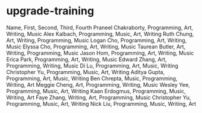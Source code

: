 # upgrade-training
Name, First, Second, Third, Fourth
Praneel Chakraborty, Programming, Art, Writing, Music
Alex Kalbach, Programming, Music, Art, Writing
Ruth Chung, Art, Writing, Programming, Music
Logan Cho, Programming, Art, Writing, Music
Elyssa Cho, Programming, Art, Writing, Music
Taurean Butler, Art, Writing, Programming, Music
Jason Hom, Programming, Art, Writing, Music
Erica Park, Programming, Art, Writing, Music
Edward Zhang, Art, Programming, Writing, Music
Di Lu, Programming, Art, Music, Writing
Christopher Yu, Programming, Music, Art, Writing
Aditya Gupta, Programming, Art, Music, Writing
Ben Chrepta, Music, Programming, Writing, Art
Meggie Cheng, Art, Programming, Writing, Music
Wesley Yee, Programming, Music, Art, Writing
Kaan Erdogmus, Programming, Music, Writing, Art
Faye Zhang, Writing, Art, Programming, Music
Christopher Yu, Programming, Music, Art, Writing
Nick Liu, Programming, Music, Writing, Art
